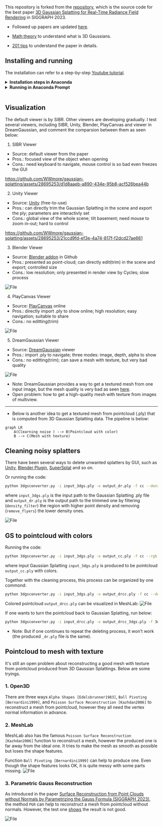 This repository is forked from the [repository](https://github.com/graphdeco-inria/gaussian-splatting), which is the source code for the best paper [3D Gaussian Splatting for Real-Time Radiance Field Rendering](https://repo-sam.inria.fr/fungraph/3d-gaussian-splatting/) in SIGGRAPH 2023.

* Followed up papers are updated [here](https://github.com/MrNeRF/awesome-3D-gaussian-splatting).

* [Math theory](https://github.com/chiehwangs/3d-gaussian-theory) to understand what is 3D Gaussians.

* [201 tips](https://medium.com/@AriaLeeNotAriel/numbynum-3d-gaussian-splatting-for-real-time-radiance-field-rendering-kerbl-et-al-60c0b25e5544) to understand the paper in details.

## Installing and running
The installation can refer to a step-by-step [Youtube tutorial](https://www.youtube.com/watch?v=UXtuigy_wYc).

<details>
<summary><span style="font-weight: bold;">Installation steps in Anaconda</span></summary>

  - open Anaconda Prompt
  - cd C:User/<username>
  - git clone https://github.com/graphdeco-inria/gaussian-splatting --recursive
  - SET DISTUTILS_USE_SDK=1
  - conda env create --file environment.yml
  - conda activate gaussian_splatting
  #### Below packages may be needed
  - conda install -c conda-forge pillow
  - python3 -m pip install -U pip
  - python3 -m pip install pillow-heif
  - conda install -c conda-forge pcl
  - conda install -c open3d-admin open3d
  - conda install -c anaconda numpy
  #### if error: Importing the numpy C-extensions failed.
  - pip install setuptools
  - pip install numpy
  - pip install cupy
  - pip install probreg
  - pip install pillow-heif

</details>

<details>
<summary><span style="font-weight: bold;">Running in Anaconda Prompt</span></summary>

  - open Anaconda Prompt
  - conda activate gaussian_splatting
  - cd C:\User\<username>\gaussian-splatting
  - put images in the folder data/input
  - python convert.py -s data (wait within 5 mins)
  - python train.py -s data (wait around 1h)
  - output GaussianSplatting ply appears in the folder output/<name>
  - rename <name> to out
  - cd viewers/bin
  - SIBR_gaussianViewer_app.exe -m C:\Users\<username>\gaussian-splatting\output\out 
  - the GUI pops up, if not, may the CUDA support problem.

</details>
<br>

## Visualization
The default viewer is by SIBR. Other viewers are developing gradually. 
I test several viewers, including SIBR, Unity, Blender, PlayCanvas and viewer in DreamGaussian, and comment the comparsion between them as seen below:

1. SIBR Viewer
- Source: default viewer from the paper
- Pros.: focused view of the object when opening
- Cons.: need keyboard to navigate, mouse control is so bad even freezes the GUI
  
https://github.com/WWmore/gaussian-splatting/assets/28695253/d1d8aaeb-a890-434e-95b8-acf526bea44b
  

2. Unity Viewer
- Source: [Unity](https://github.com/aras-p/UnityGaussianSplatting) (free-to-use) 
- Pros.: can directly trim the Gaussian Splatting in the scene and export the ply; parameters are interactivly set
- Cons.: global view of the whole scene; tilt basement; need mouse to zoom in-out; hard to control
  
https://github.com/WWmore/gaussian-splatting/assets/28695253/21ccd9fd-ef3e-4a74-817f-f2dcd27ae661


3. Blender Viewer
- Source: [Blender addon](https://github.com/ReshotAI/gaussian-splatting-blender-addon) in Github
- Pros.: presented as point-cloud; can directly edit(trim) in the scene and export; controlled size
- Cons.: low resolution; only presented in render view by Cycles; slow process

![File](docs_Hui/blender.png)


4. PlayCanvas Viewer
- Source: [PlayCanvas](https://github.com/playcanvas/model-viewer) online
- Pros.: directly import .ply to show online; high resolution; easy navigation; suitable to share
- Cons.: no editting(trim)

![File](docs_Hui/playcanvas.png)


5. DreamGaussian Viewer
- Source: [DreamGaussian](https://github.com/WWmore/gaussian-splatting) viewer
- Pros.: import .ply to navigate; three modes: image, depth, alpha to show
- Cons.: no editting(trim); can save a mesh with texture, but very bad quality

![File](docs_Hui/dreamgaussian.png)


* Note: DreamGaussian provides a way to get a textured mesh from one input image, but the mesh quality is very bad as seen [here](https://github.com/WWmore/gaussian-splatting).
* Open problem: how to get a high-quality mesh with texture from images of multiview.

-----------------------------------------------------------------------

* Below is another idea to get a textured mesh from pointcloud (.ply) that is computed from 3D Gaussian Splatting data. 
The pipeline is below:
```mermaid
graph LR
    A(Clearning noise ) --> B(Pointcloud with color)
    B --> C(Mesh with texture)
```

## Cleaning noisy splatters

There have been several ways to delete unwanted splatters by GUI, such as [Unity](https://github.com/aras-p/UnityGaussianSplatting), [Blender Plugin](https://github.com/ReshotAI/gaussian-splatting-blender-addon/tree/master), [SuperSplat](https://github.com/playcanvas/super-splat) and so on. 

Or running the code:
```bash
python 3dgsconverter.py -i input_3dgs.ply -o output_dr.ply -f cc --density_filter --remove_flyers
```
where `input_3dgs.ply` is the input path to the Gaussian Splatting .ply file and `output_dr.ply` is the output path to the trimmed one by filtering (`density_filter`) the region with higher point density and removing (`remove_flyers`) the lower density ones.

![File](docs_Hui/dr.png)


## GS to pointcloud with colors

Running the code:
```bash
python 3dgsconverter.py -i input_3dgs.ply -o output_cc.ply -f cc --rgb
```
where input Gaussian Splatting `input_3dgs.ply` is produced to be pointcloud `output_cc.ply` with colors.

Together with the cleaning process, this process can be organized by one commond:
```bash
python 3dgsconverter.py -i input_3dgs.ply -o output_drcc.ply -f cc --density_filter --remove_flyers --rgb
```

Colored pointcloud `output_drcc.ply` can be visualized in MeshLab:
![File](docs_Hui/drcc.png)

If one wants to turn the pointcloud back to Gaussian Splatting, run below:
```bash
python 3dgsconverter.py -i input_drcc.ply -o output_drcc_3dgs.ply -f 3dgs
```

* Note: But if one continues to repeat the deleting process, it won't work (the produced `_dr.ply` file is the same).

## Pointcloud to mesh with texture

It's still an open problem about reconstructing a good mesh with texture from pointcloud produced from 3D Gaussian Splattings. 
Below are some tryings.

### 1. Open3D
There are three ways `Alpha Shapes [Edelsbrunner1983]`, `Ball Pivoting [Bernardini1999]`, and `Poisson Surface Reconstruction [Kazhdan2006]` to reconstruct a mesh from pointcloud, however they all need the vertex normal information in advance.

### 2. MeshLab
MeshLab also has the famous `Poisson Surface Reconstruction [Kazhdan2006]` function to reconstruct a mesh, however the produced one is far away from the ideal one. It tries to make the mesh as smooth as possible but loses the shape features.

Function `Ball Pivoting [Bernardini1999]` can help to produce one. Even though the shape features looks OK, it is quite messy with some parts missing.
![File](docs_Hui/meshlab.png)

### 3. Parametric Gauss Reconstruction
As introduced in the paper [Surface Reconstruction from Point Clouds without Normals by Parametrizing the Gauss Formula (SIGGRAPH 2023)](https://jsnln.github.io/tog2022_pgr/index.html), the method `PGR` can help to reconstruct a mesh from pointcloud without normals.
However, the test one [shows](https://github.com/WWmore/ParametricGaussRecon) the result is not good.

![File](docs_Hui/PGR.png)
